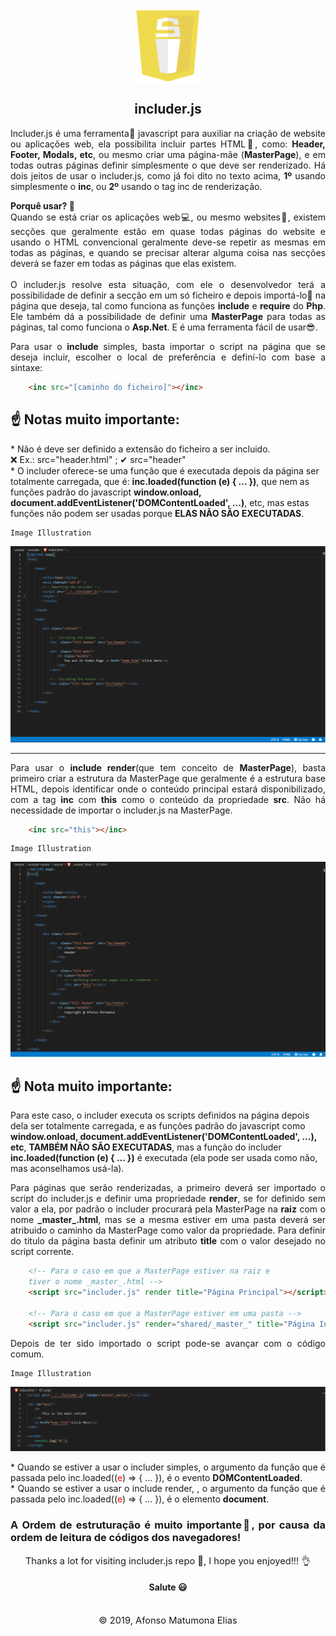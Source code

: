 <p align="center" style="height:120px">
    <img height="120px" src="assets/ico/main_ico.png" />
<p>

<h2 align="center"> includer.js </h2>

<p style="text-align: justify">
    Includer.js é uma ferramenta🔨 javascript para auxiliar na criação de website ou aplicações web, ela possibilita incluir partes HTML📃, como: <b>Header, Footer, Modals, etc</b>, ou mesmo criar uma página-mãe (<b>MasterPage</b>), e em todas outras páginas definir simplesmente o que deve ser renderizado.
    Há dois jeitos de usar o includer.js, como já foi dito no texto acima, <b>1º</b> usando simplesmente o <b>inc</b>, ou <b>2º</b> usando o tag inc de renderização.
</p>

<p style="text-align: justify">
    <b>Porquê usar? 🤔</b><br/>
    Quando se está criar os aplicações web💻, ou mesmo websites📰, existem secções que geralmente estão em quase todas páginas do website e usando o HTML convencional geralmente deve-se repetir as mesmas em todas as páginas, e quando se precisar alterar alguma coisa nas secções deverá se fazer em todas as páginas que elas existem.<br><br>
    O includer.js resolve esta situação, com ele o desenvolvedor terá a possibilidade de definir a secção em um só ficheiro e depois importá-lo📌 na página que deseja, tal como funciona as funções <b>include</b> e <b>require</b> do <b>Php</b>. Ele também dá a possibilidade de definir uma <b>MasterPage</b> para todas as páginas, tal como funciona o <b>Asp.Net</b>. E é uma ferramenta fácil de usar😎.
</p>

<p style="text-align: justify">
    Para usar o <b>include</b> simples, basta importar o script na página que se deseja incluir, escolher o local de preferência e definí-lo com base a sintaxe:
</p>

``` HTML
    <inc src="[caminho do ficheiro]"></inc>
```
<p style="text-align: justify">
    <h2>☝ Notas muito importante:</h2>
    * Não é deve ser definido a extensão do ficheiro a ser incluido. <br/>❌ Ex.: src="header.html" ; ✔ src="header"<br/> 
    * O includer oferece-se uma função que é executada depois da página ser totalmente carregada, que é: <b>inc.loaded(function (e) { ... })</b>, que nem as funções padrão do javascript <b>window.onload, document.addEventListener('DOMContentLoaded', ...)</b>, etc, mas estas funções não podem ser usadas porque <b>ELAS NÃO SÃO EXECUTADAS</b>.
</p>

    Image Illustration
![Png](assets/ico/eg1.png)

<hr />

<p style="text-align: justify">
    Para usar o <b>include render</b>(que tem conceito de <b>MasterPage</b>), basta primeiro criar a estrutura da MasterPage que geralmente é a estrutura base HTML, depois identificar onde o conteúdo principal estará disponibilizado, com a tag <b>inc</b> com <b>this</b> como o conteúdo da propriedade <b>src</b>. Não há necessidade de importar o includer.js na MasterPage.
</p>

``` HTML
    <inc src="this"></inc>
```

    Image Illustration
![Png](assets/ico/eg2.png)

<p style="text-align: justify">
    <h2>☝ Nota muito importante:</h2>
    Para este caso, o includer executa os scripts definidos na página depois dela ser totalmente carregada, e as funções padrão do javascript como <b>window.onload, document.addEventListener('DOMContentLoaded', ...), etc</b>, <b>TAMBÉM NÃO SÃO EXECUTADAS</b>, mas a função do includer <b>inc.loaded(function (e) { ... })</b> é executada (ela pode ser usada como não, mas aconselhamos usá-la).<br>
</p>

<p style="text-align: justify">
    Para páginas que serão renderizadas, a primeiro deverá ser importado o script do includer.js e definir uma propriedade <b>render</b>, se for definido sem valor a ela, por padrão o includer procurará pela MasterPage na <b>raiz</b> com o nome <b>_master_.html</b>, mas se a mesma estiver em uma pasta deverá ser atribuido o caminho da MasterPage como valor da propriedade. Para definir do titulo da página basta definir um atributo <b>title</b> com o valor desejado no script corrente.
</p>

``` HTML
    <!-- Para o caso em que a MasterPage estiver na raiz e 
    tiver o nome _master_.html -->
    <script src="includer.js" render title="Página Principal"></script>

    <!-- Para o caso em que a MasterPage estiver em uma pasta -->
    <script src="includer.js" render="shared/_master_" title="Página Inicial"></script>
```

<p style="text-align: justify">
    Depois de ter sido importado o script pode-se avançar com o código comum.
</p>

    Image Illustration
![Png](assets/ico/eg3.png)

<p style="text-align: justify">
    * Quando se estiver a usar o includer simples, o argumento da função que é passada pelo inc.loaded((<span style="color:red">e</span>) => { ... }), é o evento <b>DOMContentLoaded</b>.<br>
    * Quando se estiver a usar o include render, , o argumento da função que é passada pelo inc.loaded((<span style="color:red">e</span>) => { ... }), é o elemento <b>document</b>.
</p>

<h3 style="text-align: justify">
    A Ordem de estruturação é muito importante🤞, por causa da ordem de leitura de códigos dos navegadores!
</h3>

<p align="center" style="font-size:11pt; margin:0;"> 
    Thanks a lot for visiting includer.js repo 🙂, I hope you enjoyed!!! 👌<br/>
    <h4 align="center">Salute 😃</h4> 
</p>
<br/>

<p align="center" style="font-size:11pt; margin:0;"> 
    © 2019, Afonso Matumona Elias 
</p>